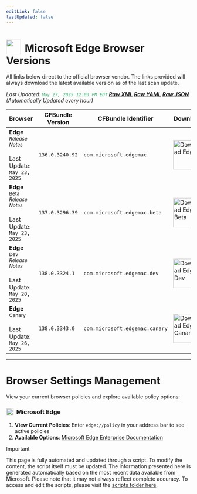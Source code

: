 ```yaml
---
editLink: false
lastUpdated: false
---
```


# <img src="/images/edge.png" style="height: 40px; display: inline-block; margin-right: 4px; vertical-align: text-bottom;"> Microsoft Edge Browser Versions

<span class="extra-small">All links below direct to the official browser vendor. The links provided will always download the latest available version as of the last scan update.</span>

<span class="extra-small">_Last Updated: <code style="color : mediumseagreen">May 27, 2025 12:03 PM EDT</code> [**_Raw XML_**](https://github.com/cocopuff2u/BOFA/blob/main/latest_edge_files/edge_latest_versions.xml) [**_Raw YAML_**](https://github.com/cocopuff2u/BOFA/blob/main/latest_edge_files/edge_latest_versions.yaml) [**_Raw JSON_**](https://github.com/cocopuff2u/BOFA/blob/main/latest_edge_files/edge_latest_versions.json) (Automatically Updated every hour)_</span>

| **Browser** | **CFBundle Version** | **CFBundle Identifier** | **Download** |
|------------|-------------------|---------------------|------------|
| **Edge** <br><a href="https://learn.microsoft.com/en-us/deployedge/microsoft-edge-relnote-stable-channel" style="text-decoration: none;"><small>_Release Notes_</small></a> <br><br>Last Update:<br>`May 23, 2025` | `136.0.3240.92` | `com.microsoft.edgemac` | <a href="https://msedge.sf.dl.delivery.mp.microsoft.com/filestreamingservice/files/0db7b32d-8b37-45ad-b2d9-b6b6cfcf91bd/MicrosoftEdge-136.0.3240.92.pkg"><img src="/images/edge.png" alt="Download Edge" width="80"></a> |
| **Edge** <sup>Beta</sup> <br><a href="https://learn.microsoft.com/en-us/deployedge/microsoft-edge-relnote-beta-channel" style="text-decoration: none;"><small>_Release Notes_</small></a> <br><br>Last Update:<br>`May 23, 2025` | `137.0.3296.39` | `com.microsoft.edgemac.beta` | <a href="https://msedge.sf.dl.delivery.mp.microsoft.com/filestreamingservice/files/b686b0be-a80f-4815-be16-ff316989166c/MicrosoftEdgeBeta-137.0.3296.39.pkg"><img src="/images/edge_beta.png" alt="Download Edge Beta" width="80"></a> |
| **Edge** <sup>Dev</sup> <br><a href="https://learn.microsoft.com/en-us/deployedge/microsoft-edge-relnote-dev-channel" style="text-decoration: none;"><small>_Release Notes_</small></a> <br><br>Last Update:<br>`May 20, 2025` | `138.0.3324.1` | `com.microsoft.edgemac.dev` | <a href="https://msedge.sf.dl.delivery.mp.microsoft.com/filestreamingservice/files/4d018e69-7fe9-46ad-b8ca-7806ff83b458/MicrosoftEdgeDev-138.0.3324.1.pkg"><img src="/images/edge_dev.png" alt="Download Edge Dev" width="80"></a> |
| **Edge** <sup>Canary</sup> <br><br>Last Update:<br>`May 26, 2025` | `138.0.3343.0` | `com.microsoft.edgemac.canary` | <a href="https://msedge.sf.dl.delivery.mp.microsoft.com/filestreamingservice/files/fc135732-aea8-482c-a322-2faf2a010e26/MicrosoftEdgeCanary-138.0.3343.0.pkg"><img src="/images/edge_canary.png" alt="Download Edge Canary" width="80"></a> |

---

# Browser Settings Management

View your current browser policies and explore available policy options:

### <img src="/images/edge.png" style="height: 20px; display: inline-block; margin-right: 4px; vertical-align: text-bottom;"> Microsoft Edge
1. **View Current Policies**: Enter `edge://policy` in your address bar to see active policies
2. **Available Options**: [Microsoft Edge Enterprise Documentation](https://learn.microsoft.com/en-us/deployedge/microsoft-edge-policies)

> [!IMPORTANT]
> This page is fully automated and updated through a script. To modify the content, the script itself must be updated. The information presented here is generated automatically based on the most recent data available from Microsoft. Please note that it may not always reflect complete accuracy. To access and edit the scripts, please visit the [scripts folder here](https://github.com/cocopuff2u/MOFA_WEBSITE/tree/main/update_readme_scripts).
